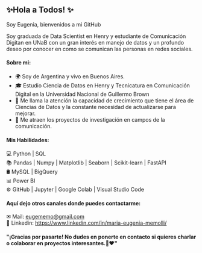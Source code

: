 ## ✨Hola a Todos! ✨
Soy Eugenia, bienvenidos a mi GitHub

Soy graduada de Data Scientist en Henry y estudiante de Comunicación Digitan en UNaB con un gran interés en manejo de datos y un profundo deseo por conocer en como se comunican las personas en redes sociales. 

#### Sobre mi: 
- 🌍 Soy de Argentina y vivo en Buenos Aires. 
- 🎓 Estudio Ciencia de Datos en Henry y Tecnicatura en Comunicación Digital en la Universidad Nacional de Guillermo Brown 
- 🌱 Me llama la atención la capacidad de crecimiento que tiene el área de Ciencias de Datos y la constante necesidad de actualizarse para mejorar. 
- 💫 Me atraen los proyectos de investigación en campos de la comunicación.
  
#### Mis Habilidades: 
💻 Python | SQL <br>
📚 Pandas | Numpy | Matplotlib | Seaborn | Scikit-learn | FastAPI <br>
🛢  MySQL | BigQuery<br>
📊 Power BI<br>
⚙️ GitHub | Jupyter | Google Colab | Visual Studio Code<br>

#### Aquí dejo otros canales donde puedes contactarme:
✉ Mail: eugememo@gmail.com<br>
💼 Linkedin: https://www.linkedin.com/in/maria-eugenia-memolli/
#### "¡Gracias por pasarte! No dudes en ponerte en contacto si quieres charlar o colaborar en proyectos interesantes.🚀❤️" 

